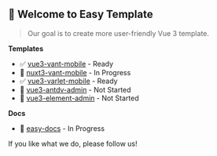 👋 Welcome to Easy Template
---

> Our goal is to create more user-friendly Vue 3 template. 

**Templates**

- ✅ [vue3-vant-mobile](https://github.com/easy-temps/vue3-vant-mobile) - Ready
- 🚧 [nuxt3-vant-mobile](https://github.com/easy-temps/nuxt3-vant-mobile) - In Progress
- ✅ [vue3-varlet-mobile](https://github.com/easy-temps/vue3-varlet-mobile) - Ready
- 💙 [vue3-antdv-admin](https://github.com/easy-temps/vue3-antdv-admin) - Not Started
- 💙 [vue3-element-admin](https://github.com/easy-temps/vue3-element-admin) - Not Started

**Docs**

- 🚧 [easy-docs](https://github.com/easy-temps/easy-docs) - In Progress

If you like what we do, please follow us!
